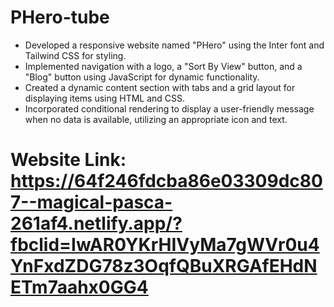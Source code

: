 # PHero-tube
- Developed a responsive website named "PHero" using the Inter font and Tailwind CSS for styling.
- Implemented navigation with a logo, a "Sort By View" button, and a "Blog" button using JavaScript for dynamic functionality.
- Created a dynamic content section with tabs and a grid layout for displaying items using HTML and CSS.
- Incorporated conditional rendering to display a user-friendly message when no data is available, utilizing an appropriate icon and text.

  
# Website Link: https://64f246fdcba86e03309dc807--magical-pasca-261af4.netlify.app/?fbclid=IwAR0YKrHIVyMa7gWVr0u4YnFxdZDG78z3OqfQBuXRGAfEHdNETm7aahx0GG4



